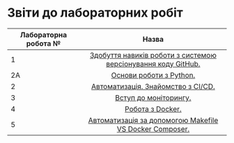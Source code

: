 # Звіти до лабораторних робіт
| Лабораторна робота № | Назва |
| ------------- |:------------------:| 
| 1 |  [ Здобуття навиків роботи з системою версіонування коду GitHub. ](https://github.com/4-TUNE/PavliukLab/tree/main/lab1)  |
| 2A |  [ Основи роботи з Python. ](https://github.com/4-TUNE/PavliukLab/tree/main/lab2a)  |
| 2 |  [ Автоматизація. Знайомство з CI/CD. ](https://github.com/4-TUNE/PavliukLab/tree/main/lab2)  |
| 3 |  [ Вступ до моніторингу. ](https://github.com/4-TUNE/PavliukLab/tree/main/lab3)  |
| 4 |  [ Робота з Docker. ](https://github.com/4-TUNE/PavliukLab/tree/main/lab4)  |
| 5 |  [ Автоматизація за допомогою Makefile VS Docker Composer. ](https://github.com/4-TUNE/PavliukLab/tree/main/lab5)  |
